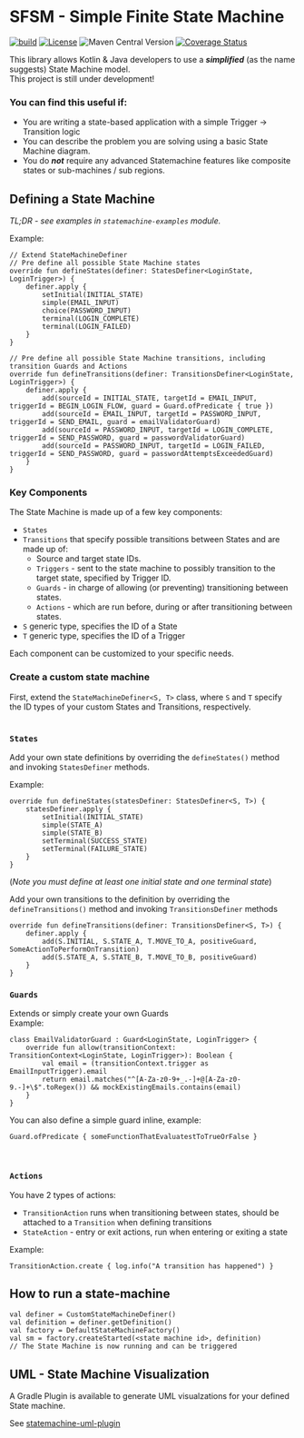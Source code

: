 # SFSM - Simple Finite State Machine
[![build](https://github.com/yonigev/simple-finite-state-machine/actions/workflows/build.yml/badge.svg)](https://github.com/yonigev/simple-finite-state-machine/actions/workflows/build.yml)
[![License](https://img.shields.io/badge/License-Apache_2.0-blue.svg)](https://opensource.org/licenses/Apache-2.0)
![Maven Central Version](https://img.shields.io/maven-central/v/io.github.yonigev.sfsm/statemachine-core)
[![Coverage Status](https://coveralls.io/repos/github/yonigev/simple-finite-state-machine/badge.svg?branch=fix_gradle_coverall_coverage_reporting)](https://coveralls.io/github/yonigev/simple-finite-state-machine?branch=fix_gradle_coverall_coverage_reporting)



This library allows Kotlin & Java developers to use  a _**simplified**_ (as the name suggests) State Machine model.
<br>
This project is still under development!

### You can find this useful if:
* You are writing a state-based application with a simple Trigger -> Transition logic
* You can describe the problem you are solving using a basic State Machine diagram.
* You do _**not**_ require any advanced Statemachine features like composite states or sub-machines / sub regions.<br>


## Defining a State Machine

_TL;DR - see examples in `statemachine-examples` module._  

Example:
```
// Extend StateMachineDefiner
// Pre define all possible State Machine states
override fun defineStates(definer: StatesDefiner<LoginState, LoginTrigger>) {
    definer.apply {
        setInitial(INITIAL_STATE)
        simple(EMAIL_INPUT)
        choice(PASSWORD_INPUT)
        terminal(LOGIN_COMPLETE)
        terminal(LOGIN_FAILED)
    }
}

// Pre define all possible State Machine transitions, including transition Guards and Actions
override fun defineTransitions(definer: TransitionsDefiner<LoginState, LoginTrigger>) {
    definer.apply {
        add(sourceId = INITIAL_STATE, targetId = EMAIL_INPUT, triggerId = BEGIN_LOGIN_FLOW, guard = Guard.ofPredicate { true })
        add(sourceId = EMAIL_INPUT, targetId = PASSWORD_INPUT, triggerId = SEND_EMAIL, guard = emailValidatorGuard)
        add(sourceId = PASSWORD_INPUT, targetId = LOGIN_COMPLETE, triggerId = SEND_PASSWORD, guard = passwordValidatorGuard)
        add(sourceId = PASSWORD_INPUT, targetId = LOGIN_FAILED, triggerId = SEND_PASSWORD, guard = passwordAttemptsExceededGuard)
    }
}
```

### Key Components
The State Machine is made up of a few key components:
* `States` 
* `Transitions` that specify possible transitions between States and are made up of:
  * Source and target state IDs.
  * `Triggers` - sent to the state machine to possibly transition to the target state, specified by Trigger ID.
  * `Guards` - in charge of allowing (or preventing) transitioning between states.
  * `Actions` - which are run before, during or after transitioning between states.
* `S` generic type, specifies the ID of a State
* `T` generic type, specifies the ID of a Trigger

Each component can be customized to your specific needs.
### Create a custom state machine
First, extend the `StateMachineDefiner<S, T>` class, where `S` and `T` specify the ID types of your custom States and Transitions, respectively.
<br><br>
### `States`
Add your own state definitions by overriding the `defineStates()` method and invoking `StatesDefiner` methods.

Example:
```agsl
override fun defineStates(statesDefiner: StatesDefiner<S, T>) {
    statesDefiner.apply {
        setInitial(INITIAL_STATE)
        simple(STATE_A)
        simple(STATE_B)
        setTerminal(SUCCESS_STATE)
        setTerminal(FAILURE_STATE)
    }
}
```
(_Note you must define at least one initial state and one terminal state_)

Add your own transitions to the definition by overriding the  `defineTransitions()` method and invoking `TransitionsDefiner` methods
```agsl
override fun defineTransitions(definer: TransitionsDefiner<S, T>) {
    definer.apply {
        add(S.INITIAL, S.STATE_A, T.MOVE_TO_A, positiveGuard, SomeActionToPerformOnTransition)
        add(S.STATE_A, S.STATE_B, T.MOVE_TO_B, positiveGuard)
    }
}
```


### `Guards`
Extends or simply create your own Guards<br>
Example:
```
class EmailValidatorGuard : Guard<LoginState, LoginTrigger> {
    override fun allow(transitionContext: TransitionContext<LoginState, LoginTrigger>): Boolean {
        val email = (transitionContext.trigger as EmailInputTrigger).email
        return email.matches("^[A-Za-z0-9+_.-]+@[A-Za-z0-9.-]+\$".toRegex()) && mockExistingEmails.contains(email)
    }
}
```
You can also define a simple guard inline, example:
```agsl
Guard.ofPredicate { someFunctionThatEvaluatestToTrueOrFalse }
```
<br> 

### `Actions` 
You have 2 types of actions:
* `TransitionAction` runs when transitioning between states, should be attached to a `Transition` when defining transitions
* `StateAction` - entry or exit actions, run when entering or exiting a state

Example:
```
TransitionAction.create { log.info("A transition has happened") }
```


## How to run a state-machine
```agsl
val definer = CustomStateMachineDefiner()
val definition = definer.getDefinition()
val factory = DefaultStateMachineFactory()
val sm = factory.createStarted(<state machine id>, definition)
// The State Machine is now running and can be triggered
```

## UML - State Machine Visualization
A Gradle Plugin is available to generate UML visualzations for your defined State machine.

See [statemachine-uml-plugin](./statemachine-uml-plugin/README.md)